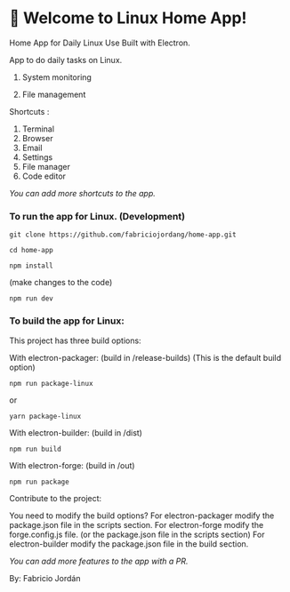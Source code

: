 # 🚀 Welcome to Linux Home App!

Home App for Daily Linux Use
Built with Electron.


App to do daily tasks on Linux.


1. System monitoring

2. File management

Shortcuts :

1. Terminal
2. Browser
3. Email
5. Settings
6. File manager
7. Code editor

*You can add more shortcuts to the app.*



### To run the app for Linux. (Development)

```
git clone https://github.com/fabriciojordang/home-app.git
```

```
cd home-app
```

```
npm install
```

(make changes to the code)

```
npm run dev
```



### To build the app for Linux:


This project has three build options:


With electron-packager: (build in /release-builds)
(This is the default build option)

```
npm run package-linux
```

or

```
yarn package-linux
```

With electron-builder: (build in /dist)


```
npm run build
```

With electron-forge: (build in /out)


```
npm run package
```


Contribute to the project:

You need to modify the build options?
For electron-packager modify the package.json file in the scripts section.
For electron-forge modify the forge.config.js file. (or the package.json file in the scripts section)
For electron-builder modify the package.json file in the build section.


*You can add more features to the app with a PR.*

By: Fabricio Jordán